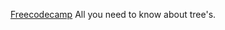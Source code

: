 [Freecodecamp](https://www.freecodecamp.org/news/all-you-need-to-know-about-tree-data-structures-bceacb85490c/) All you need to know about tree's.
